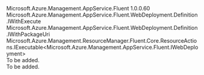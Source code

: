 <Type Name="IDefinition" FullName="Microsoft.Azure.Management.AppService.Fluent.WebDeployment.Definition.IDefinition">
  <TypeSignature Language="C#" Value="public interface IDefinition : Microsoft.Azure.Management.AppService.Fluent.WebDeployment.Definition.IWithExecute, Microsoft.Azure.Management.AppService.Fluent.WebDeployment.Definition.IWithPackageUri, Microsoft.Azure.Management.ResourceManager.Fluent.Core.ResourceActions.IExecutable&lt;Microsoft.Azure.Management.AppService.Fluent.IWebDeployment&gt;" />
  <TypeSignature Language="ILAsm" Value=".class public interface auto ansi abstract IDefinition implements class Microsoft.Azure.Management.AppService.Fluent.WebDeployment.Definition.IWithAddOnPackage, class Microsoft.Azure.Management.AppService.Fluent.WebDeployment.Definition.IWithExecute, class Microsoft.Azure.Management.AppService.Fluent.WebDeployment.Definition.IWithExistingDeploymentsDeleted, class Microsoft.Azure.Management.AppService.Fluent.WebDeployment.Definition.IWithPackageUri, class Microsoft.Azure.Management.AppService.Fluent.WebDeployment.Definition.IWithSetParameters, class Microsoft.Azure.Management.ResourceManager.Fluent.Core.ResourceActions.IExecutable`1&lt;class Microsoft.Azure.Management.AppService.Fluent.IWebDeployment&gt;, class Microsoft.Azure.Management.ResourceManager.Fluent.Core.ResourceActions.IIndexable" />
  <TypeSignature Language="DocId" Value="T:Microsoft.Azure.Management.AppService.Fluent.WebDeployment.Definition.IDefinition" />
  <TypeSignature Language="VB.NET" Value="Public Interface IDefinition&#xA;Implements IExecutable(Of IWebDeployment), IWithExecute, IWithPackageUri" />
  <TypeSignature Language="F#" Value="type IDefinition = interface&#xA;    interface IWithPackageUri&#xA;    interface IWithExecute&#xA;    interface IExecutable&lt;IWebDeployment&gt;&#xA;    interface IIndexable&#xA;    interface IWithExistingDeploymentsDeleted&#xA;    interface IWithAddOnPackage&#xA;    interface IWithSetParameters" />
  <AssemblyInfo>
    <AssemblyName>Microsoft.Azure.Management.AppService.Fluent</AssemblyName>
    <AssemblyVersion>1.0.0.60</AssemblyVersion>
  </AssemblyInfo>
  <Interfaces>
    <Interface>
      <InterfaceName>Microsoft.Azure.Management.AppService.Fluent.WebDeployment.Definition.IWithExecute</InterfaceName>
    </Interface>
    <Interface>
      <InterfaceName>Microsoft.Azure.Management.AppService.Fluent.WebDeployment.Definition.IWithPackageUri</InterfaceName>
    </Interface>
    <Interface>
      <InterfaceName>Microsoft.Azure.Management.ResourceManager.Fluent.Core.ResourceActions.IExecutable&lt;Microsoft.Azure.Management.AppService.Fluent.IWebDeployment&gt;</InterfaceName>
    </Interface>
  </Interfaces>
  <Docs>
    <summary>To be added.</summary>
    <remarks>To be added.</remarks>
  </Docs>
  <Members />
</Type>